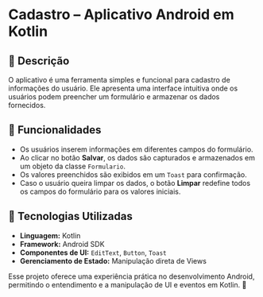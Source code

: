 # Cadastro – Aplicativo Android em Kotlin

## 📝 Descrição
O aplicativo é uma ferramenta simples e funcional para cadastro de informações do usuário. Ele apresenta uma interface intuitiva onde os usuários podem preencher um formulário e armazenar os dados fornecidos.

## 📌 Funcionalidades
- Os usuários inserem informações em diferentes campos do formulário.
- Ao clicar no botão **Salvar**, os dados são capturados e armazenados em um objeto da classe `Formulario`.
- Os valores preenchidos são exibidos em um `Toast` para confirmação.
- Caso o usuário queira limpar os dados, o botão **Limpar** redefine todos os campos do formulário para os valores iniciais.

## 🔧 Tecnologias Utilizadas
- **Linguagem:** Kotlin
- **Framework:** Android SDK
- **Componentes de UI:** `EditText`, `Button`, `Toast`
- **Gerenciamento de Estado:** Manipulação direta de Views

Esse projeto oferece uma experiência prática no desenvolvimento Android, permitindo o entendimento e a manipulação de UI e eventos em Kotlin. 🚀

